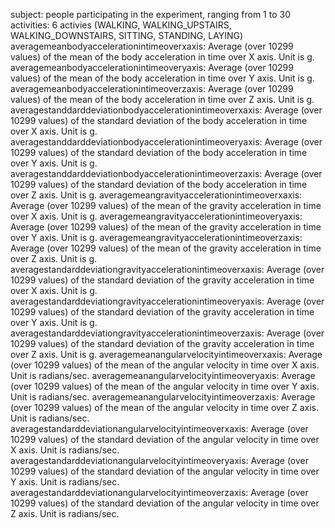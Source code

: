 subject: people participating in the experiment, ranging from 1 to 30
activities: 6 activies (WALKING, WALKING_UPSTAIRS, WALKING_DOWNSTAIRS, SITTING, STANDING, LAYING)
averagemeanbodyaccelerationintimeoverxaxis: Average (over 10299 values) of the mean of the body acceleration in time over X axis. Unit is g.
averagemeanbodyaccelerationintimeoveryaxis: Average (over 10299 values) of the mean of the body acceleration in time over Y axis. Unit is g.
averagemeanbodyaccelerationintimeoverzaxis: Average (over 10299 values) of the mean of the body acceleration in time over Z axis. Unit is g.
averagestanddarddeviationbodyaccelerationintimeoverxaxis: Average (over 10299 values) of the standard deviation of the body acceleration in time over X axis. Unit is g.
averagestanddarddeviationbodyaccelerationintimeoveryaxis: Average (over 10299 values) of the standard deviation of the body acceleration in time over Y axis. Unit is g.
averagestanddarddeviationbodyaccelerationintimeoverzaxis: Average (over 10299 values) of the standard deviation of the body acceleration in time over Z axis. Unit is g.
averagemeangravityaccelerationintimeoverxaxis: Average (over 10299 values) of the mean of the gravity acceleration in time over X axis. Unit is g.
averagemeangravityaccelerationintimeoveryaxis: Average (over 10299 values) of the mean of the gravity acceleration in time over Y axis. Unit is g.
averagemeangravityaccelerationintimeoverzaxis: Average (over 10299 values) of the mean of the gravity acceleration in time over Z axis. Unit is g.
averagestandarddeviationgravityaccelerationintimeoverxaxis: Average (over 10299 values) of the standard deviation of the gravity acceleration in time over X axis. Unit is g.
averagestandarddeviationgravityaccelerationintimeoveryaxis: Average (over 10299 values) of the standard deviation of the gravity acceleration in time over Y axis. Unit is g.
averagestandarddeviationgravityaccelerationintimeoverzaxis: Average (over 10299 values) of the standard deviation of the gravity acceleration in time over Z axis. Unit is g.
averagemeanangularvelocityintimeoverxaxis: Average (over 10299 values) of the mean of the angular velocity in time over X axis. Unit is radians/sec.
averagemeanangularvelocityintimeoveryaxis: Average (over 10299 values) of the mean of the angular velocity in time over Y axis. Unit is radians/sec.
averagemeanangularvelocityintimeoverzaxis: Average (over 10299 values) of the mean of the angular velocity in time over Z axis. Unit is radians/sec.
averagestandarddeviationangularvelocityintimeoverxaxis: Average (over 10299 values) of the standard deviation of the angular velocity in time over X axis. Unit is radians/sec.
averagestandarddeviationangularvelocityintimeoveryaxis: Average (over 10299 values) of the standard deviation of the angular velocity in time over Y axis. Unit is radians/sec.
averagestandarddeviationangularvelocityintimeoverzaxis: Average (over 10299 values) of the standard deviation of the angular velocity in time over Z axis. Unit is radians/sec.
